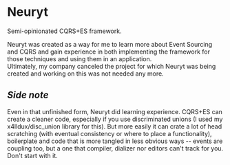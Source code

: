 # Neuryt

Semi-opinionated CQRS+ES framework.

Neuryt was created as a way for me to learn more about Event Sourcing
and CQRS and gain experience in both implementing the framework for
those techniques and using them in an application.  
Ultimately, my company canceled the project for which Neuryt was being
created and working on this was not needed any more.

## _Side note_

Even in that unfinished form, Neuryt did learning experience. CQRS+ES
can create a cleaner code, especially if you use discriminated unions
(I used my x4lldux/disc_union library for this). But more easily it
can crate a lot of head scratching (with eventual consistency or where
to place a functionality), boilerplate and code that is more tangled
in less obvious ways -- events are coupling too, but a one that
compiler, dializer nor editors can't track for you. Don't start with
it.
